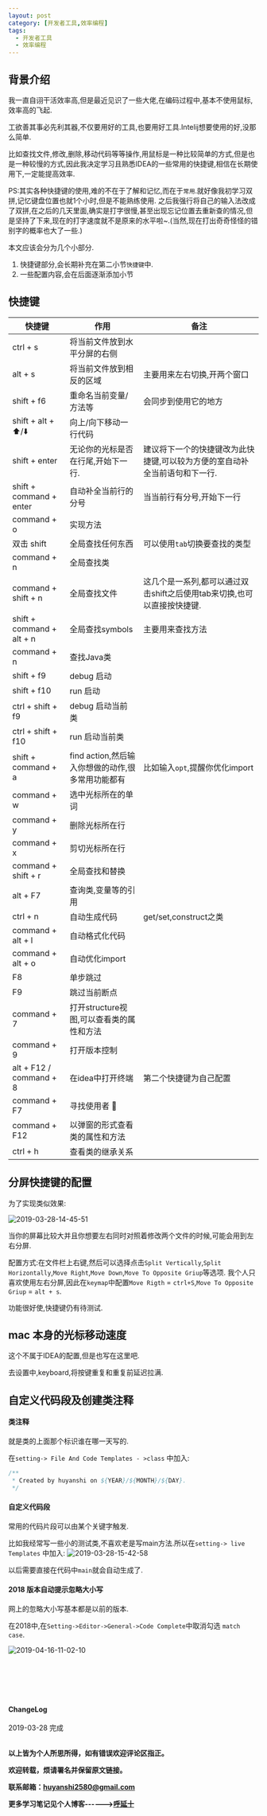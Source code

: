 ```yaml
---
layout: post
category: [开发者工具,效率编程]
tags:
  - 开发者工具
  - 效率编程
---
```


## 背景介绍

我一直自诩干活效率高,但是最近见识了一些大佬,在编码过程中,基本不使用鼠标,效率高的飞起.

工欲善其事必先利其器,不仅要用好的工具,也要用好工具.Intelij想要使用的好,没那么简单.

比如查找文件,修改,删除,移动代码等等操作,用鼠标是一种比较简单的方式,但是也是一种较慢的方式,因此我决定学习且熟悉IDEA的一些常用的快捷键,相信在长期使用下,一定能提高效率.

PS:其实各种快捷键的使用,难的不在于了解和记忆,而在于`常用`.就好像我初学习双拼,记忆键盘位置也就1个小时,但是不能熟练使用. 之后我强行将自己的输入法改成了双拼,在之后的几天里面,确实是打字很慢,甚至出现忘记位置去重新查的情况,但是坚持了下来,现在的打字速度就不是原来的水平啦~.(当然,现在打出奇奇怪怪的错别字的概率也大了一些.)

本文应该会分为几个小部分.
1. 快捷键部分,会长期补充在第二小节`快捷键`中.
2. 一些配置内容,会在后面逐渐添加小节

## 快捷键

快捷键 | 作用 | 备注
---   | --- | ---
ctrl + s | 将当前文件放到水平分屏的右侧 | 
alt + s | 将当前文件放到相反的区域 | 主要用来左右切换,开两个窗口
shift + f6 | 重命名当前变量/方法等 | 会同步到使用它的地方
shift + alt + ⬆️/⬇️ | 向上/向下移动一行代码  |
shift + enter | 无论你的光标是否在行尾,开始下一行. | 建议将下一个的快捷键改为此快捷键,可以较为方便的室自动补全当前语句和下一行.
shift + command + enter | 自动补全当前行的分号 | 当当前行有分号,开始下一行
command + o | 实现方法 | 
双击 shift | 全局查找任何东西 | 可以使用`tab`切换要查找的类型
command + n | 全局查找类 
command + shift + n | 全局查找文件 | 这几个是一系列,都可以通过双击shift之后使用tab来切换,也可以直接按快捷键.
shift + command + alt + n | 全局查找symbols | 主要用来查找方法
command + n | 查找Java类 |
shift + f9 | debug 启动 |
shift + f10 | run 启动 | 
ctrl + shift + f9 | debug 启动当前类|
ctrl + shift + f10 | run 启动当前类 | 
shift + command + a | find action,然后输入你想做的动作,很多常用功能都有 |  比如输入`opt`,提醒你优化import
command + w | 选中光标所在的单词
command + y | 删除光标所在行
command + x | 剪切光标所在行
command + shift + r | 全局查找和替换
alt + F7 | 查询类,变量等的引用
ctrl + n | 自动生成代码 | get/set,construct之类
command + alt + l | 自动格式化代码 |
command + alt + o | 自动优化import | 
F8 | 单步跳过 | 
F9 | 跳过当前断点
command + 7 | 打开structure视图,可以查看类的属性和方法
command + 9 | 打开版本控制
alt + F12 / command + 8 | 在idea中打开终端 | 第二个快捷键为自己配置
command + F7 | 寻找使用者 
command + F12 | 以弹窗的形式查看类的属性和方法
ctrl + h | 查看类的继承关系


## 分屏快捷键的配置

为了实现类似效果:

![2019-03-28-14-45-51](http://img.couplecoders.tech/2019-03-28-14-45-51.png)

当你的屏幕比较大并且你想要左右同时对照着修改两个文件的时候,可能会用到左右分屏.

配置方式:在文件栏上右键,然后可以选择点击`Split Vertically`,`Split Horizontally`,`Move Right`,`Move Down`,`Move To Opposite Griup`等选项. 我个人只喜欢使用左右分屏,因此在`keymap`中配置`Move Rigth` = `ctrl+S`,`Move To Opposite Griup` = `alt + s`.

功能很好使,快捷键仍有待测试.

## mac 本身的光标移动速度

这个不属于IDEA的配置,但是也写在这里吧.

去设置中,keyboard,将按键重复和重复前延迟拉满.

## 自定义代码段及创建类注释

#### 类注释

就是类的上面那个标识谁在哪一天写的.

在`setting-> File And Code Templates - >class` 中加入:

```java
/**
 * Created by huyanshi on ${YEAR}/${MONTH}/${DAY}.
 */
```

#### 自定义代码段

常用的代码片段可以由某个关键字触发.

比如我经常写一些小的测试类,不喜欢老是写main方法.所以在`setting-> live Templates` 中加入:
![2019-03-28-15-42-58](http://img.couplecoders.tech/2019-03-28-15-42-58.png)

以后需要直接在代码中`main`就会自动生成了.

#### 2018 版本自动提示忽略大小写

网上的忽略大小写基本都是以前的版本.

在2018中,在`Setting->Editor->General->Code Complete`中取消勾选 `match case`.

![2019-04-16-11-02-10](http://img.couplecoders.tech/2019-04-16-11-02-10.png)


<br>
<br>
<br>
<br>
<h4>ChangeLog</h4>
2019-03-28      完成
<br>
<br>


**以上皆为个人所思所得，如有错误欢迎评论区指正。**

**欢迎转载，烦请署名并保留原文链接。**

**联系邮箱：huyanshi2580@gmail.com**

**更多学习笔记见个人博客------><a href="{{ site.baseurl }}/">呼延十</a>**
